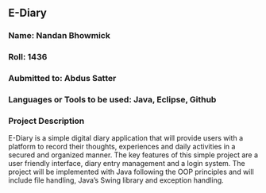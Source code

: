 ## E-Diary
### Name: Nandan Bhowmick
### Roll: 1436
### Aubmitted to: Abdus Satter
### Languages or Tools to be used: Java, Eclipse, Github

### Project Description
E-Diary is a simple digital diary application that will provide users with a platform to record their thoughts, experiences and daily activities in a secured and organized manner. 
The key features of this simple project are a user friendly interface, diary entry management and a login system. 
The project will be implemented with Java following the OOP principles and will include file handling, Java’s Swing library and exception handling.

